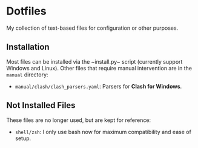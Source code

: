 # Dotfiles

My collection of text-based files for configuration or other purposes.

## Installation

Most files can be installed via the ~install.py~ script (currently support Windows and Linux).  Other files that require manual intervention are in the `manual` directory:

- `manual/clash/clash_parsers.yaml`: Parsers for **Clash for Windows**.

## Not Installed Files

These files are no longer used, but are kept for reference:

- `shell/zsh`: I only use bash now for maximum compatibility and ease of setup.
